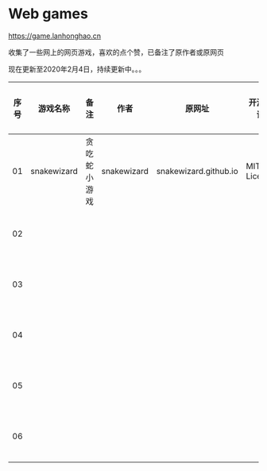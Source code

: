 # Web games
https://game.lanhonghao.cn

收集了一些网上的网页游戏，喜欢的点个赞，已备注了原作者或原网页

现在更新至2020年2月4日，持续更新中。。。


| 序号 | 游戏名称 | 备注 | 作者 | 原网址 | 开源协议 | 试玩链接 |
| -- | ----- | ----- | -- | ------ | ------ | ------ |
| 01 | snakewizard | 贪吃蛇小游戏 | snakewizard | snakewizard.github.io | MIT License | [点击试玩](https://game.lanhonghao.cn/01snakewizard/) |
| 02 |  |  |  |  |  | 点击试玩 |
| 03 |  |  |  |  |  | 点击试玩 |
| 04 |  |  |  |  |  | 点击试玩 |
| 05 |  |  |  |  |  | 点击试玩 |
| 06 |  |  |  |  |  | 点击试玩 |

